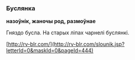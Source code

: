 ### Буслянка
**назоўнік, жаночы род, размоўнае**

Гняздо бусла. На старых ліпах чарнелі буслянкі.

<a rel="author">[http://rv-blr.com/](http://rv-blr.com/slounik.jsp?letterId=0&maskId=0&pageId=444)</a>
